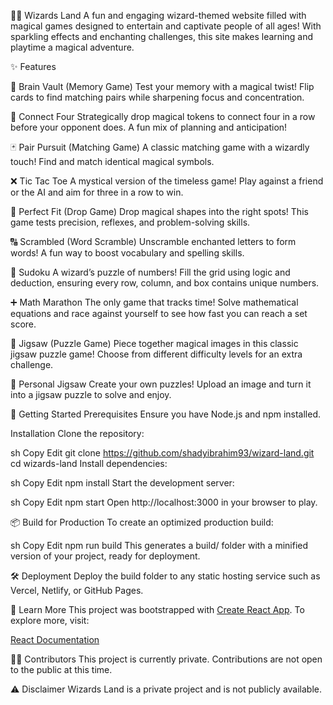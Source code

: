 🧙‍♂️ Wizards Land
A fun and engaging wizard-themed website filled with magical games designed to entertain and captivate people of all ages! With sparkling effects and enchanting challenges, this site makes learning and playtime a magical adventure.

✨ Features

🏰 Brain Vault (Memory Game)
Test your memory with a magical twist! Flip cards to find matching pairs while sharpening focus and concentration.

🔴 Connect Four
Strategically drop magical tokens to connect four in a row before your opponent does. A fun mix of planning and anticipation!

🃏 Pair Pursuit (Matching Game)
A classic matching game with a wizardly touch! Find and match identical magical symbols.

❌ Tic Tac Toe
A mystical version of the timeless game! Play against a friend or the AI and aim for three in a row to win.

🔶 Perfect Fit (Drop Game)
Drop magical shapes into the right spots! This game tests precision, reflexes, and problem-solving skills.

🔠 Scrambled (Word Scramble)
Unscramble enchanted letters to form words! A fun way to boost vocabulary and spelling skills.

🔢 Sudoku
A wizard’s puzzle of numbers! Fill the grid using logic and deduction, ensuring every row, column, and box contains unique numbers.

➕ Math Marathon
The only game that tracks time! Solve mathematical equations and race against yourself to see how fast you can reach a set score.

🧩 Jigsaw (Puzzle Game)
Piece together magical images in this classic jigsaw puzzle game! Choose from different difficulty levels for an extra challenge.

📸 Personal Jigsaw
Create your own puzzles! Upload an image and turn it into a jigsaw puzzle to solve and enjoy.

🚀 Getting Started
Prerequisites
Ensure you have Node.js and npm installed.

Installation
Clone the repository:

sh
Copy
Edit
git clone https://github.com/shadyibrahim93/wizard-land.git
cd wizards-land
Install dependencies:

sh
Copy
Edit
npm install
Start the development server:

sh
Copy
Edit
npm start
Open http://localhost:3000 in your browser to play.

📦 Build for Production
To create an optimized production build:

sh
Copy
Edit
npm run build
This generates a build/ folder with a minified version of your project, ready for deployment.

🛠 Deployment
Deploy the build folder to any static hosting service such as Vercel, Netlify, or GitHub Pages.

📖 Learn More
This project was bootstrapped with [Create React App](https://github.com/facebook/create-react-app). To explore more, visit:

[React Documentation](https://reactjs.org/)

👨‍💻 Contributors
This project is currently private. Contributions are not open to the public at this time.

⚠️ Disclaimer
Wizards Land is a private project and is not publicly available.
